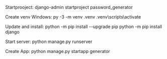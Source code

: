 Startprooject:
django-admin startproject password_generator

Create venv Windows:
py -3 -m venv .venv
.venv\scripts\activate

Update and install:
python -m pip install --upgrade pip
python -m pip install django

Start server:
python manage.py runserver

Create App:
python manage.py startapp generator